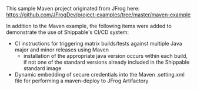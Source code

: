 This sample Maven project originated from JFrog here:
https://github.com/JFrogDev/project-examples/tree/master/maven-example

In addition to the Maven example, the following items were added to
demonstrate the use of Shippable's CI/CD system:
* CI instructions for triggering matrix builds/tests against multiple Java major
and minor releases using Maven
  * installation of the appropriate java version occurs within each build, if not one of the standard versions already included in the Shippable 
standard image
* Dynamic embedding of secure credentials into the Maven .setting.xml file
for performing a maven-deploy to JFrog Artifactory
